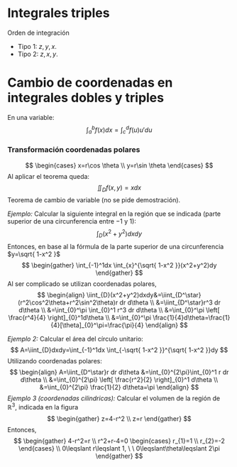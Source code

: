 # Integrales triples
Orden de integración
- Tipo $1$: $z,y,x$.
- Tipo 2: $z,x,y$.

# Cambio de coordenadas en integrales dobles y triples
En una variable:
$$
\int_{a}^b f(x)dx=\int_{c}^df(u)u'du
$$
### Transformación coordenadas polares
$$
\begin{cases}
x=r\cos \theta \\
y=r\sin \theta
\end{cases}
$$
Al aplicar el teorema queda:
$$
\iint_{D}f(x,y)=xdx
$$
Teorema de cambio de variable (no se pide demostración).

*Ejemplo:*
Calcular la siguiente integral en la región que se indicada (parte superior de una circunferencia entre $-1$ y $1$):
$$
\int_{D}(x^2+y^2)dxdy
$$
Entonces, en base al la fórmula de la parte superior de una circunferencia $y=\sqrt{ 1-x^2 }$
$$
\begin{gather}
\int_{-1}^1dx \int_{x}^{\sqrt{ 1-x^2 }}(x^2+y^2)dy
\end{gather}
$$
Al ser complicado se utilizan coordenadas polares,
$$
\begin{align}
\iint_{D}(x^2+y^2)dxdy&=\iint_{D^\star}(r^2\cos^2\theta+r^2\sin^2\theta)r dr d\theta \\
&=\iint_{D^\star}r^3 dr d\theta \\
&=\int_{0}^\pi \int_{0}^1 r^3 dr d\theta \\
&=\int_{0}^\pi \left[ \frac{r^4}{4} \right]_{0}^1d\theta \\
&=\int_{0}^\pi \frac{1}{4}d\theta=\frac{1}{4}[\theta]_{0}^\pi=\frac{\pi}{4}
\end{align}
$$

*Ejemplo 2:*
Calcular el área del círculo unitario:
$$
A=\iint_{D}dxdy=\int_{-1}^1dx \int_{-\sqrt{ 1-x^2 }}^{\sqrt{ 1-x^2 }}dy
$$
Utilizando coordenadas polares:
$$
\begin{align}
A=\iint_{D^\star}r dr d\theta &=\int_{0}^{2\pi}\int_{0}^1 r dr d\theta \\
&=\int_{0}^{2\pi} \left[ \frac{r^2}{2} \right]_{0}^1 d\theta \\
&=\int_{0}^{2\pi} \frac{1}{2} d\theta=\pi
\end{align}
$$
*Ejemplo 3 (coordenadas cilindricas):*
Calcular el volumen de la región de $\mathbb{R}^3$, indicada en la figura
$$
\begin{gather}
z=4-r^2 \\
z=r
\end{gather}
$$
Entonces,
$$
\begin{gather}
4-r^2=r \\
r^2+r-4=0 \begin{cases}
r_{1}=1 \\
r_{2}=-2
\end{cases} \\
0\leqslant r\leqslant 1, \ \ 0\leqslant\theta\leqslant 2\pi
\end{gather}
$$
